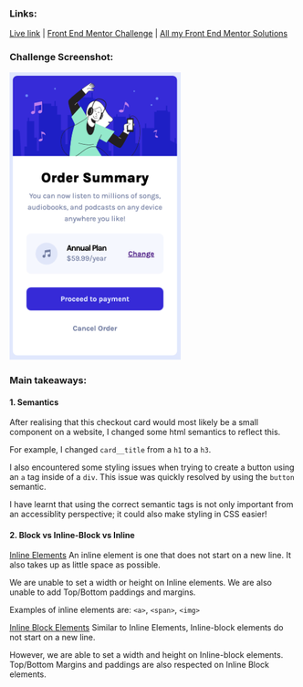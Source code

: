 ### Links:

[Live link](https://v24dao-fem-a2.netlify.app/) |
[Front End Mentor Challenge]() |
[All my Front End Mentor Solutions](https://github.com/v24dao/Front-End-Mentor-Challenges)

### Challenge Screenshot:

<img src="challenge-screenshot.png" width="300">

### Main takeaways:

#### 1. Semantics

After realising that this checkout card would most likely be a small component on a website, I changed some html semantics to reflect this.

For example, I changed `card__title` from a `h1` to a `h3`.

I also encountered some styling issues when trying to create a button using an `a` tag inside of a `div`. This issue was quickly resolved by using the `button` semantic.

I have learnt that using the correct semantic tags is not only important from an accessiblity perspective; it could also make styling in CSS easier!

#### 2. Block vs Inline-Block vs Inline

<u>Inline Elements</u>
An inline element is one that does not start on a new line. It also takes up as little space as possible.

We are unable to set a width or height on Inline elements. We are also unable to add Top/Bottom paddings and margins.

Examples of inline elements are: `<a>`, `<span>`, `<img>`

<u>Inline Block Elements</u>
Similar to Inline Elements, Inline-block elements do not start on a new line.

However, we are able to set a width and height on Inline-block elements. Top/Bottom Margins and paddings are also respected on Inline Block elements.
